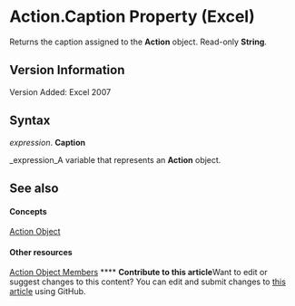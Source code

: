 
# Action.Caption Property (Excel)

Returns the caption assigned to the  **Action** object. Read-only **String**.


## Version Information

Version Added: Excel 2007 


## Syntax

 _expression_. **Caption**

 _expression_A variable that represents an  **Action** object.


## See also


#### Concepts


 [Action Object](8a54e4ed-8392-e198-66df-987f94841968.md)
#### Other resources


 [Action Object Members](facec89c-9df7-e199-574b-78c86d91dd6e.md)
****   **Contribute to this article**Want to edit or suggest changes to this content? You can edit and submit changes to  [this article](https://github.com/jhershey00/VBA_Excel_Test/OpenXMLCon/articles/f59938e8-17ad-2376-cf2d-f5592a3c6244.md) using GitHub.

